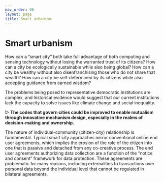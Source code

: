 ```yaml
---
nav_order: 98
layout: page
title: Smart urbanism
---
```


# Smart urbanism

How can a “smart city” both take full advantage of both computing and sensing technology without losing the warranted trust of its citizens? How can a city be ecologically sustainable while also being global? How can a city be wealthy without also disenfranchising those who do not share that wealth? How can a city be self-determined by its citizens while also accepting guidance from earned wisdom?

The problems being posed to representative democratic institutions are complex, and historical evidence would suggest that our current institutions lack the capacity to solve issues like climate change and social inequality.

▷ **The codes that govern cities could be improved to enable mutualism through innovative mechanism design, especially in the realms of decision-making and ownership.**

The nature of individual-community (citizen-city) relationship is fundamental. Typical smart city approaches mirror conventional online end user agreements, which implies the erosion of the role of the citizen into one that is passive and detached from any co-creative process. The end user agreements authorizing data collection are a function of the “notice and consent” framework for data protection. These agreements are problematic for many reasons, including externalities to transactions over personal data beyond the individual level that cannot be regulated in bilateral agreements.
